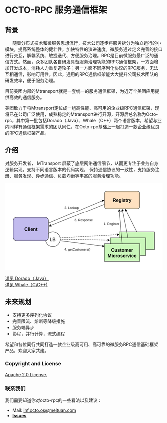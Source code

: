 # OCTO-RPC 服务通信框架 #

## 背景 ##
&nbsp;&nbsp;&nbsp;&nbsp;&nbsp;&nbsp;随着分布式技术和微服务思想流行，技术公司逐步将服务拆分为独立运行的小模块，提高系统整体的健壮性，加快特性的演进速度。微服务通过定义完善的接口进行交互，解耦系统、敏捷迭代、方便服务治理。RPC是目前微服务最广泛的通信方式。然而，众多团队各自研发具备服务治理功能的RPC通信框架，一方面增加开发成本，消耗人力重复造轮子；另一方面不同序列化协议的RPC服务，无法互相通信，影响可用性。因此，通用的RPC通信框架能大大提升公司技术团队的研发效率，便于服务治理。

目前美团内部的Mtransport就是一套统一的服务通信框架，为近万个美团应用提供高效的通信服务。

美团致力于将Mtransport定位成一组高性能、高可用的企业级RPC通信框架，现将已在公司广泛使用，成熟稳定的Mtransport进行开源，开源后总名称为Octo-rpc，其中第一批包括Dorado（Java）、Whale（C++）两个语言版本，希望与业内同样有通信框架需求的团队同仁，在Octo-rpc基础上一起打造一款企业级优良的RPC通信框架产品。

## 介绍 ##
  对服务开发者， MTransport 屏蔽了底层网络通信细节，从而更专注于业务自身逻辑实现。支持不同语言版本的代码实现， 保持通信协议的一致性，支持服务注册、服务发现、异步通信、负载均衡等丰富的服务治理功能。
 
![avatar](whale/docs/image/register.png)

 [详见 Dorado（Java）](dorado/README.md)  
 [详见 Whale（C\C++)](whale/README.md)
   

## 未来规划 ##
- 支持更多序列化协议  
- 完善限流、熔断等降级措施     
- 服务端异步   
- 协程，并行计算，流式编程   

希望和各位同行共同打造一款企业级高可用、高可靠的微服务RPC通信基础框架产品，欢迎大家共建。

### Copyright and License

[Apache 2.0 License.](/LICENSE)

### 联系我们

我们需要知道你对octo-rpc的一些看法以及建议：

- Mail: inf.octo.os@meituan.com
- [**Issues**](https://github.com/Meituan-Dianping/octo-rpc/issues)




